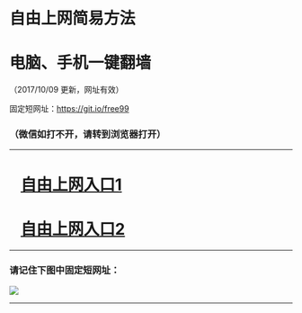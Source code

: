 ﻿# 自由上网简易方法

# 电脑、手机一键翻墙

（2017/10/09 更新，网址有效）

固定短网址：https://git.io/free99

### （微信如打不开，请转到浏览器打开）


***





# &nbsp;&nbsp; <a href="http://ft204627451.fwq-tz-1001.info/fwqtz01.html?t=100900123254 " target="_blank">自由上网入口1</a>
# &nbsp;&nbsp; <a href="http://ft158782931.fwq-tz-1002.info/fwqtz02.html?t=100900119023 " target="_blank">自由上网入口2</a>
***

### 请记住下图中固定短网址：

<img src="https://s3-us-west-2.amazonaws.com/fwq-1001/yjfq-20170905okok.png" /> 


***

